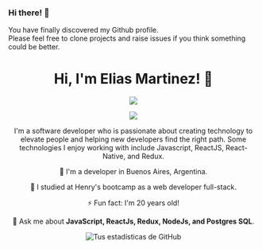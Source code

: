 ### Hi there! 👋
<div align="center" width="50">

</div>

You have finally discovered my Github profile. <br>
Please feel free to clone projects and raise issues if you think something could be better.

<div align="center">

  <h1 align="center">Hi, I'm Elias Martinez! 👋</h1>
<p align="center">
    <a href="https://www.linkedin.com/in/elias-martinez-040980246/"><img src="https://img.shields.io/badge/linkedin-%230177B5?style=flat&logo=linkedin&logoColor=white"/></a>
  </p>
   
  <img src="https://user-images.githubusercontent.com/80530309/149434382-85e45f80-e8b2-4c23-a9ab-51d9ce046b70.gif"/>

I'm a software developer who is passionate about creating technology to elevate people and helping new developers find the right path. Some technologies I enjoy working with include Javascript, ReactJS, React-Native, and Redux.

🔭 I'm a developer in Buenos Aires, Argentina.
  
🌱 I studied at Henry's bootcamp as a web developer full-stack.
  
⚡ Fun fact: I'm 20 years old!

💬 Ask me about **JavaScript, ReactJs, Redux, NodeJs, and Postgres SQL**.

 ![Tus estadísticas de GitHub](https://github-readme-stats.vercel.app/api?username=xliazzz&show_icons=true)

